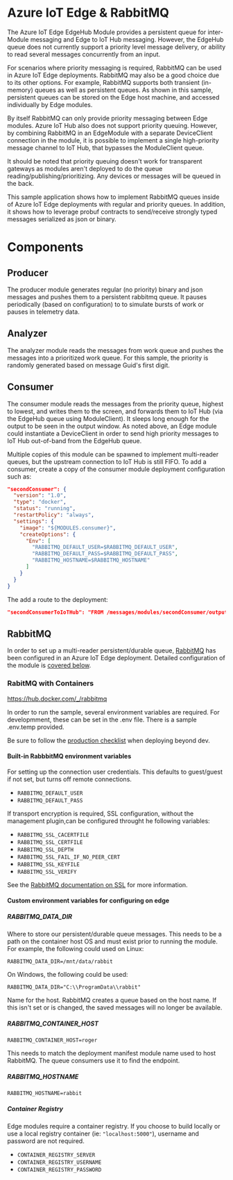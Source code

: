 # Azure IoT Edge & RabbitMQ

The Azure IoT Edge EdgeHub Module provides a persistent queue for inter-Module messaging and Edge to IoT Hub messaging.  However, the EdgeHub queue does not currently support a priority level message delivery, or ability to read several messages concurrently from an input.

For scenarios where priority messaging is required, RabbitMQ can be used in Azure IoT Edge deployments. RabbitMQ may also be a good choice due to its other options.  For example, RabbitMQ supports both transient (in-memory) queues as well as persistent queues. As shown in this sample, persistent queues can be stored on the Edge host machine, and accessed individually by Edge modules.  

By itself RabbitMQ can only provide priority messaging between Edge modules. Azure IoT Hub also does not support priority queuing.  However, by combining RabbitMQ in an EdgeModule with a separate DeviceClient connection in the module, it is possible to implement a single high-priority message channel to IoT Hub, that bypasses the ModuleClient queue.

It should be noted that priority queuing doesn't work for transparent gateways as modules aren't deployed to do the queue reading/publishing/prioritizing. Any devices or messages will be queued in the back.

This sample application shows how to implement RabbitMQ queues inside of Azure IoT Edge deployments with regular and priority queues.  In addition, it shows how to leverage probuf contracts to send/receive strongly typed messages serialized as json or binary.

# Components

## Producer

The producer module generates regular (no priority) binary and json messages and pushes them to a persistent rabbitmq queue. It pauses periodically (based on configuration) to to simulate bursts of work or pauses in telemetry data.

## Analyzer

The analyzer module reads the messages from work queue and pushes the messages into a prioritized work queue.  For this sample, the priority is randomly generated based on message Guid's first digit.

## Consumer

The consumer module reads the messages from the priority queue, highest to lowest, and writes them to the screen, and forwards them to IoT Hub (via the EdgeHub queue using ModuleClient). It sleeps long enough for the output to be seen in the output window.  As noted above, an Edge module could instantiate a DeviceClient in order to send high priority messages to IoT Hub out-of-band from the EdgeHub queue.

Multiple copies of this module can be spawned to implement multi-reader queues, but the upstream connection to IoT Hub is still FIFO. To add a consumer, create a copy of the consumer module deployment configuration such as:

```json
"secondConsumer": {
  "version": "1.0",
  "type": "docker",
  "status": "running",
  "restartPolicy": "always",
  "settings": {
    "image": "${MODULES.consumer}",
    "createOptions": {
      "Env": [
        "RABBITMQ_DEFAULT_USER=$RABBITMQ_DEFAULT_USER",
        "RABBITMQ_DEFAULT_PASS=$RABBITMQ_DEFAULT_PASS",
        "RABBITMQ_HOSTNAME=$RABBITMQ_HOSTNAME"
      ]
    }
  }
}
```

The add a route to the deployment:

```json
"secondConsumerToIoTHub": "FROM /messages/modules/secondConsumer/outputs/* INTO $upstream"
```

## RabbitMQ

In order to set up a multi-reader persistent/durable queue, [RabbitMQ](https://www.rabbitmq.com/) has been configured in an Azure IoT Edge deployment. Detailed configuration of the module is [covered below](rabitmq-with-containers).

### RabitMQ with Containers

https://hub.docker.com/_/rabbitmq

In order to run the sample, several environment variables are required.  For developmment, these can be set in the .env file.  There is a sample .env.temp provided.

Be sure to follow the [production checklist](http://www.rabbitmq.com/production-checklist.html) when deploying beyond dev.

#### Built-in RabbbitMQ environment variables

For setting up the connection user credentials. This defaults to guest/guest if not set, but turns off remote connections.

- `RABBITMQ_DEFAULT_USER`
- `RABBITMQ_DEFAULT_PASS`

If transport encryption is required, SSL configuration, without the management plugin,can be configured throught he following variables:

- `RABBITMQ_SSL_CACERTFILE`
- `RABBITMQ_SSL_CERTFILE`
- `RABBITMQ_SSL_DEPTH`
- `RABBITMQ_SSL_FAIL_IF_NO_PEER_CERT`
- `RABBITMQ_SSL_KEYFILE`
- `RABBITMQ_SSL_VERIFY`

See the [RabbitMQ documentation on SSL](http://www.rabbitmq.com/ssl.html) for more information.

#### Custom environment variables for configuring on edge

##### RABBITMQ_DATA_DIR

Where to store our persistent/durable queue messages.  This needs to be a path on the container host OS and must exist prior to running the module.  For example, the following could used on Linux:

`RABBITMQ_DATA_DIR=/mnt/data/rabbit`

On Windows, the following could be used:

`RABBITMQ_DATA_DIR="C:\\ProgramData\\rabbit"`

Name for the host. RabbitMQ creates a queue based on the host name. If this isn't set or is changed, the saved messages will no longer be available.

##### RABBITMQ_CONTAINER_HOST

`RABBITMQ_CONTAINER_HOST=roger`

This needs to match the deployment manifest module name used to host RabbitMQ. The queue consumers use it to find the endpoint.

##### RABBITMQ_HOSTNAME

`RABBITMQ_HOSTNAME=rabbit`

##### Container Registry

Edge modules require a container registry.  If you choose to build locally or use a local registry container (ie: `"localhost:5000"`), username and password are not required.

- `CONTAINER_REGISTRY_SERVER`
- `CONTAINER_REGISTRY_USERNAME`
- `CONTAINER_REGISTRY_PASSWORD`
